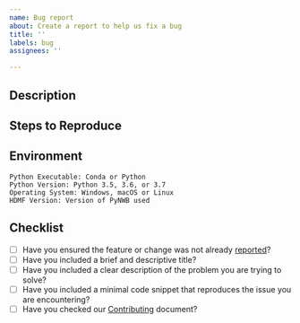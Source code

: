 ```yaml
---
name: Bug report
about: Create a report to help us fix a bug
title: ''
labels: bug
assignees: ''

---
```


## Description

<!--Please provide the following in your bug report:-->

## Steps to Reproduce

<!--Provide a minimal code snippet here to reproduce this error.-->

## Environment

<!--Please describe your environment according to the following bullet points.-->

    Python Executable: Conda or Python
    Python Version: Python 3.5, 3.6, or 3.7
    Operating System: Windows, macOS or Linux
    HDMF Version: Version of PyNWB used

## Checklist

- [ ] Have you ensured the feature or change was not already [reported](https://github.com/NeurodataWithoutBorders/pynwb/issues)?
- [ ] Have you included a brief and descriptive title?
- [ ] Have you included a clear description of the problem you are trying to solve?
- [ ] Have you included a minimal code snippet that reproduces the issue you are encountering?
- [ ] Have you checked our [Contributing](https://github.com/NeurodataWithoutBorders/pynwb/blob/dev/docs/CONTRIBUTING.rst) document?
